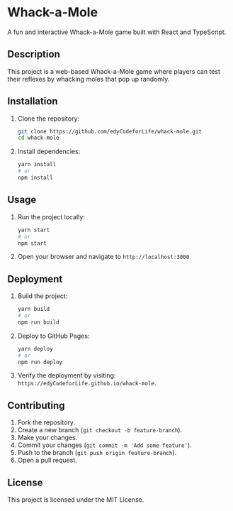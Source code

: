 # Whack-a-Mole

A fun and interactive Whack-a-Mole game built with React and TypeScript.

## Description

This project is a web-based Whack-a-Mole game where players can test their reflexes by whacking moles that pop up randomly.

## Installation

1. Clone the repository:
    ```bash
    git clone https://github.com/edyCodeforLife/whack-mole.git
    cd whack-mole
    ```

2. Install dependencies:
    ```bash
    yarn install
    # or
    npm install
    ```

## Usage

1. Run the project locally:
    ```bash
    yarn start
    # or
    npm start
    ```

2. Open your browser and navigate to `http://localhost:3000`.

## Deployment

1. Build the project:
    ```bash
    yarn build
    # or
    npm run build
    ```

2. Deploy to GitHub Pages:
    ```bash
    yarn deploy
    # or
    npm run deploy
    ```

3. Verify the deployment by visiting: `https://edyCodeforLife.github.io/whack-mole`.

## Contributing

1. Fork the repository.
2. Create a new branch (`git checkout -b feature-branch`).
3. Make your changes.
4. Commit your changes (`git commit -m 'Add some feature'`).
5. Push to the branch (`git push origin feature-branch`).
6. Open a pull request.

## License

This project is licensed under the MIT License.